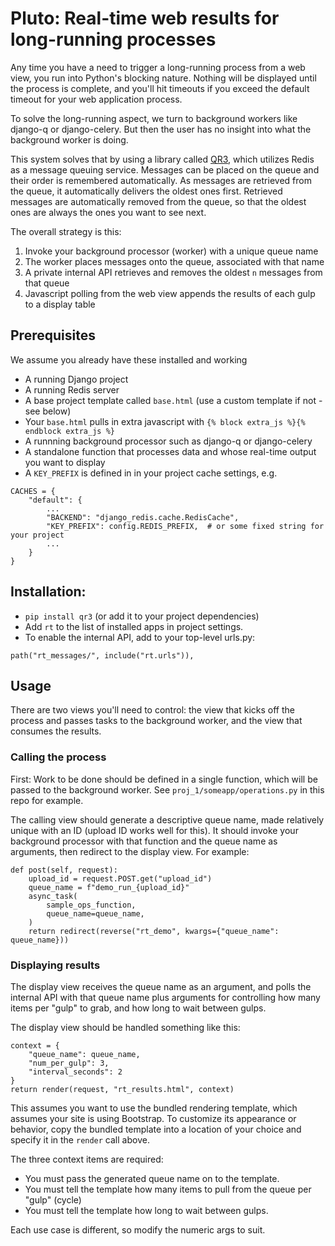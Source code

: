 # Pluto: Real-time web results for long-running processes

Any time you have a need to trigger a long-running process from a web view,
you run into Python's blocking nature. Nothing will be displayed until the
process is complete, and you'll hit timeouts if you exceed the default timeout
for your web application process.

To solve the long-running aspect, we turn to background workers like django-q
or django-celery. But then the user has no insight into what the background
worker is doing.

This system solves that by using a library called [QR3](https://pypi.org/project/qr3/), which
utilizes Redis as a message queuing service. Messages can be placed on the queue and their order is
remembered automatically. As messages are retrieved from the queue, it automatically delivers the
oldest ones first. Retrieved messages are automatically removed from the queue, so that the oldest
ones are always the ones you want to see next.

The overall strategy is this:

1. Invoke your background processor (worker) with a unique queue name
1. The worker places messages onto the queue, associated with that name
1. A private internal API retrieves and removes the oldest `n` messages from that queue
1. Javascript polling from the web view appends the results of each gulp to a display table


## Prerequisites

We assume you already have these installed and working

- A running Django project
- A running Redis server
- A base project template called `base.html` (use a custom template if not - see below)
- Your `base.html` pulls in extra javascript with `{% block extra_js %}{% endblock extra_js %}`
- A runnning background processor such as django-q or django-celery
- A standalone function that processes data and whose real-time output you want to display
- A `KEY_PREFIX` is defined in in your project cache settings, e.g.

```
CACHES = {
    "default": {
        ...
        "BACKEND": "django_redis.cache.RedisCache",
        "KEY_PREFIX": config.REDIS_PREFIX,  # or some fixed string for your project
        ...
    }
}
```

## Installation:

- `pip install qr3` (or add it to your project dependencies)
- Add `rt` to the list of installed apps in project settings.
- To enable the internal API, add to your top-level urls.py:

```
path("rt_messages/", include("rt.urls")),
```

## Usage
There are two views you'll need to control: the view that kicks off the process
and passes tasks to the background worker, and the view that consumes the results.

### Calling the process

First: Work to be done should be defined in a single function, which will be passed
to the background worker. See `proj_1/someapp/operations.py` in this repo
for example.

The calling view should generate a descriptive queue name, made relatively unique
with an ID (upload ID works well for this). It should invoke your background
processor with that function and the queue name as arguments, then redirect to the
display view. For example:

```
def post(self, request):
    upload_id = request.POST.get("upload_id")
    queue_name = f"demo_run_{upload_id}"
    async_task(
        sample_ops_function,
        queue_name=queue_name,
    )
    return redirect(reverse("rt_demo", kwargs={"queue_name": queue_name}))
```

### Displaying results

The display view receives the queue name as an argument, and polls the
internal API with that queue name plus arguments for controlling
how many items per "gulp" to grab, and how long to wait between gulps.

The display view should be handled something like this:

```
context = {
    "queue_name": queue_name,
    "num_per_gulp": 3,
    "interval_seconds": 2
}
return render(request, "rt_results.html", context)
```

This assumes you want to use the bundled rendering template, which assumes
your site is using Bootstrap. To customize its appearance or behavior, copy the
bundled template into a location of your choice and specify it in the
`render` call above.

The three context items are required:

- You must pass the generated queue name on to the template.
- You must tell the template how many items to pull from the queue per "gulp" (cycle)
- You must tell the template how long to wait between gulps.

Each use case is different, so modify the numeric args to suit.


